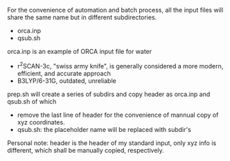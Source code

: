 For the convenience of automation and batch process, 
  all the input files will share the same name but in different subdirectories.
- orca.inp
- qsub.sh

orca.inp is an example of ORCA input file for water
- r<sup>2</sup>SCAN-3c, "swiss army knife", is generally considered a more modern, efficient, and accurate approach
- B3LYP/6-31G, outdated, unreliable

prep.sh will create a series of subdirs and copy header as orca.inp and qsub.sh of which
- remove the last line of header for the convenience of mannual copy of xyz coordinates.
- qsub.sh: the placeholder name will be replaced with subdir's

Personal note: header is the header of my standard input, only xyz info is different, which shall be manually copied, respectively.
